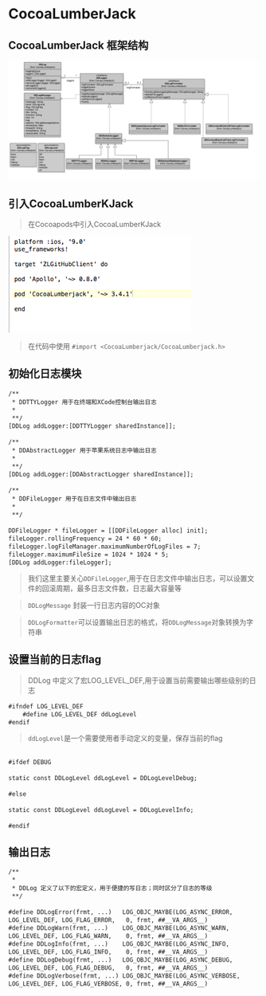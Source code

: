# CocoaLumberJack 

## CocoaLumberJack 框架结构

![CocoaLumberjack框架结构][1]

## 引入CocoaLumberKJack

> 在Cocoapods中引入CocoaLumberKJack

![在cocoapods中引入日志模块][2]

> 在代码中使用 `#import <CocoaLumberjack/CocoaLumberjack.h>`

## 初始化日志模块

```
/**
 * DDTTYLogger 用于在终端和XCode控制台输出日志
 * 
 **/
[DDLog addLogger:[DDTTYLogger sharedInstance]];

/**
 * DDAbstractLogger 用于苹果系统日志中输出日志
 * 
 **/
[DDLog addLogger:[DDAbstractLogger sharedInstance]];

/**
 * DDFileLogger 用于在日志文件中输出日志
 * 
 **/  

DDFileLogger * fileLogger = [[DDFileLogger alloc] init];
fileLogger.rollingFrequency = 24 * 60 * 60;
fileLogger.logFileManager.maximumNumberOfLogFiles = 7;
fileLogger.maximumFileSize = 1024 * 1024 * 5;  
[DDLog addLogger:fileLogger];

```

> 我们这里主要关心`DDFileLogger`,用于在日志文件中输出日志，可以设置文件的回滚周期，最多日志文件数，日志最大容量等

> `DDLogMessage` 封装一行日志内容的OC对象

> `DDLogFormatter`可以设置输出日志的格式，将`DDLogMessage`对象转换为字符串

## 设置当前的日志flag

> DDLog 中定义了宏LOG_LEVEL_DEF,用于设置当前需要输出哪些级别的日志

```
#ifndef LOG_LEVEL_DEF
    #define LOG_LEVEL_DEF ddLogLevel
#endif
```
> `ddLogLevel`是一个需要使用者手动定义的变量，保存当前的flag

```

#ifdef DEBUG

static const DDLogLevel ddLogLevel = DDLogLevelDebug;

#else

static const DDLogLevel ddLogLevel = DDLogLevelInfo;

#endif

```


## 输出日志

```
/**
 *
 * DDLog 定义了以下的宏定义，用于便捷的写日志；同时区分了日志的等级
 **/

#define DDLogError(frmt, ...)   LOG_OBJC_MAYBE(LOG_ASYNC_ERROR,   LOG_LEVEL_DEF, LOG_FLAG_ERROR,   0, frmt, ##__VA_ARGS__)
#define DDLogWarn(frmt, ...)    LOG_OBJC_MAYBE(LOG_ASYNC_WARN,    LOG_LEVEL_DEF, LOG_FLAG_WARN,    0, frmt, ##__VA_ARGS__)
#define DDLogInfo(frmt, ...)    LOG_OBJC_MAYBE(LOG_ASYNC_INFO,    LOG_LEVEL_DEF, LOG_FLAG_INFO,    0, frmt, ##__VA_ARGS__)
#define DDLogDebug(frmt, ...)   LOG_OBJC_MAYBE(LOG_ASYNC_DEBUG,   LOG_LEVEL_DEF, LOG_FLAG_DEBUG,   0, frmt, ##__VA_ARGS__)
#define DDLogVerbose(frmt, ...) LOG_OBJC_MAYBE(LOG_ASYNC_VERBOSE, LOG_LEVEL_DEF, LOG_FLAG_VERBOSE, 0, frmt, ##__VA_ARGS__)

```








[1]: pic/CocoaLumberjackClassDiagram.png
[2]: pic/引入日志模块.png